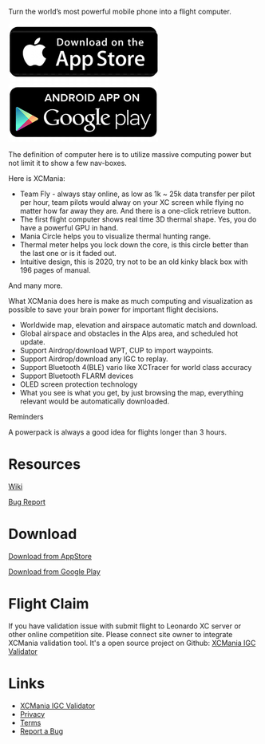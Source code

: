 
Turn the world’s most powerful mobile phone into a flight computer.

[![AppStore](img/apple.png?s=200)](https://apple.co/2PPys3O)
[![Google](img/google.png?s=200)](https://play.google.com/store/apps/details?id=com.XCMania)

The definition of computer here is to utilize massive computing power but not limit it to show a few nav-boxes.

Here is XCMania:
 
- Team Fly - always stay online, as low as 1k ~ 25k data transfer per pilot per hour, team pilots would alway on your XC screen while flying no matter how far away they are. And there is a one-click retrieve button.
- The first flight computer shows real time 3D thermal shape. Yes, you do have a powerful GPU in hand.
- Mania Circle helps you to visualize thermal hunting range.
- Thermal meter helps you lock down the core, is this circle better than the last one or is it faded out.
- Intuitive design, this is 2020, try not to be an old kinky black box with 196 pages of manual. 
 
And many more.
 
What XCMania does here is make as much computing and visualization as possible to save your brain power for important flight decisions.
 
- Worldwide map, elevation and airspace automatic match and download.
- Global airspace and obstacles in the Alps area, and scheduled hot update.
- Support Airdrop/download WPT, CUP to import waypoints.
- Support Airdrop/download any IGC to replay.
- Support Bluetooth 4(BLE) vario like XCTracer for world class accuracy
- Support Bluetooth FLARM devices
- OLED screen protection technology
- What you see is what you get, by just browsing the map, everything relevant would be automatically downloaded.
 
Reminders
 
A powerpack is always a good idea for flights longer than 3 hours. 

# Resources

[Wiki](https://github.com/solocatz/XCMania/wiki)

[Bug Report](https://github.com/solocatz/XCMania/issues)

# Download

[Download from AppStore](https://apple.co/2PPys3O)

[Download from Google Play](https://play.google.com/store/apps/details?id=com.XCMania)

# Flight Claim

If you have validation issue with submit flight to Leonardo XC server or other online competition site. Please connect site owner to integrate XCMania validation tool. It's a open source project on Github: [XCMania IGC Validator](https://github.com/solocatz/XCManiaValidateTool)

# Links
* [XCMania IGC Validator](https://github.com/solocatz/XCManiaValidateTool)
* [Privacy](https://www.xcmania.com/privacy)
* [Terms](https://www.xcmania.com/terms)
* [Report a Bug](https://github.com/solocatz/XCMania/issues)
